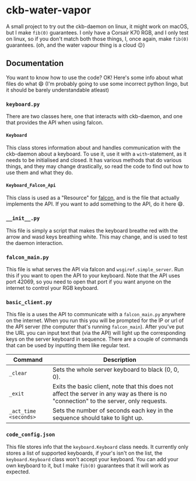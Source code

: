 # ckb-water-vapor
A small project to try out the ckb-daemon on linux, it might work on macOS, but I make `fib(0)` guarantees.
I only have a Corsair K70 RGB, and I only test on linux, so if you don't match both those things, I, once again, make `fib(0)` guarantees.
(oh, and the water vapour thing is a cloud :wink:)

## Documentation
You want to know how to use the code?
OK! Here's some info about what files do what :smile:
(I'm probably going to use some incorrect python lingo, but it should be barely understandable atleast)

### `keyboard.py`
There are two classes here, one that interacts with ckb-daemon, and one that provides the API when using falcon.


#### `Keyboard`
This class stores information about and handles communication with the ckb-daemon about a keyboard. To use it, use it with a `with`-statement, as it needs to be initialised and closed. It has various methods that do various things, and they may change drastically, so read the code to find out how to use them and what they do.


#### `Keyboard_Falcon_Api`
This class is used as a "Resource" for [falcon](https://falconframework.org/), and is the file that actually implements the API. If you want to add something to the API, do it here :smile:.


### `__init__.py`
This file is simply a script that makes the keyboard breathe red with the arrow and wasd keys breathing white. This may change, and is used to test the daemon interaction.


### `falcon_main.py`
This file is what serves the API via falcon and `wsgiref.simple_server`. Run this if you want to open the API to your keyboard. Note that the API uses port 42069, so you need to open that port if you want anyone on the internet to control your RGB keyboard.


### `basic_client.py`
This file is a uses the API to communicate with a `falcon_main.py` anywhere on the internet. When you run this you will be prompted for the IP or url of the API server (the computer that's running `falcon_main`). After you've put the URL you can input text that (via the API) will light up the corresponding keys on the server keyboard in sequence. There are a couple of commands that can be used by inputting them like regular text.

|Command|Description|
|---|---|
|`_clear`|Sets the whole server keyboard to black (0, 0, 0).|
|`_exit`|Exits the basic client, note that this does not affect the server in any way as there is no "connection" to the server, only requests.|
|`_act_time <seconds>`|Sets the number of seconds each key in the sequence should take to light up.|


### `code_config.json`
This file stores info that the `keyboard.Keyboard` class needs. It currently only stores a list of supported keyboards, if your's isn't on the list, the `keyboard.Keyboard` class won't accept your keyboard. You can add your own keyboard to it, but I make `fib(0)` guarantees that it will work as expected.


